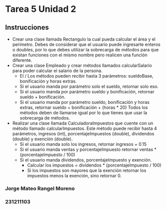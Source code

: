 # Tarea 5 Unidad 2
## __Instrucciones__
- Crear una clase llamada Rectangulo la cual pueda calcular el área y el perimetro. Debes de considerar que el usuario puede ingresarte enteros o doubles, por lo que debes utilizar la sobrecarga de métodos para que existan funciones con el mismo nombre pero realicen una función diferente.
- Crear una clase Empleado y crear métodos llamados calcularSalario para poder calcular el salario de la persona.
    - El / Los métodos pueden recibir hasta 3 parámetros: sueldoBase, bonificación y horas extras.
    - Si el usuario manda por parámetro solo el sueldo, retornar solo eso.
    - Si el usuario manda por parámetro sueldo y bonificación, retornar sueldo + bonificación.
    - Si el usuario manda por parámetro sueldo, bonificación y horas extras, retornar sueldo + bonificación + (horas * 20)
Todos los métodos deben de llamarse igual por lo que tienes que usar la sobrecarga de métodos.
- Realizar una clase llamada CalculadoraImpuestos que cuente con un método llamado calcularImpuestos.
Este método puede recibir hasta 4 parámetros, ingresos (int), porcentajeImpuestos (double), dividendos (double) y exención (double).
    - Si el usuario manda solo los ingresos, retornar ingresos + 0.15
    - Si el usuario manda ventas y porcentajeImpuesto retornar ventas * (porcentajeImpuesto / 100)
    - Si el usuario manda dividendos, porcentajeImpuesto y exención.
        - Calcular los impuestos = dividendos * (porcentajeImpuesto / 100)
        - Si los impuestos son mayores que la exención retornar los impuestos menos la exención, sino retornar 0.

### Jorge Mateo Rangel Moreno
### 231211103